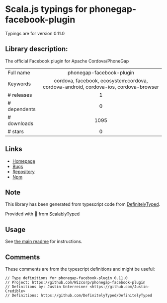 
# Scala.js typings for phonegap-facebook-plugin

Typings are for version 0.11.0

## Library description:
The official Facebook plugin for Apache Cordova/PhoneGap

|                    |                 |
| ------------------ | :-------------: |
| Full name          | phonegap-facebook-plugin |
| Keywords           | cordova, facebook, ecosystem:cordova, cordova-android, cordova-ios, cordova-browser |
| # releases         | 1 |
| # dependents       | 0 |
| # downloads        | 1095 |
| # stars            | 0 |

## Links
- [Homepage](https://github.com/Wizcorp/phonegap-facebook-plugin#readme)
- [Bugs](https://github.com/Wizcorp/phonegap-facebook-plugin/issues)
- [Repository](https://github.com/Wizcorp/phonegap-facebook-plugin)
- [Npm](https://www.npmjs.com/package/phonegap-facebook-plugin)
    


## Note
This library has been generated from typescript code from [DefinitelyTyped](https://definitelytyped.org).

Provided with :purple_heart: from [ScalablyTyped](https://github.com/oyvindberg/ScalablyTyped)

## Usage
See [the main readme](../../readme.md) for instructions.

## Comments

These comments are from the typescript definitions and might be useful:
```
// Type definitions for phonegap-facebook-plugin 0.11.0
// Project: https://github.com/Wizcorp/phonegap-facebook-plugin
// Definitions by: Justin Unterreiner <https://github.com/Justin-Credible>
// Definitions: https://github.com/DefinitelyTyped/DefinitelyTyped

```

